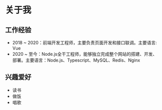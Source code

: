 # 关于我

## 工作经验
- 2018 ~ 2020：前端开发工程师，主要负责页面开发和接口联调。主要语言: Vue
- 2020 ~ 至今：Node.js全干工程师，能够独立完成整个网站的搭建、开发、部署。主要语言：Node.js、Typescript、MySQL、Redis、Nginx

## 兴趣爱好
- 读书
- 做饭
- 唱歌